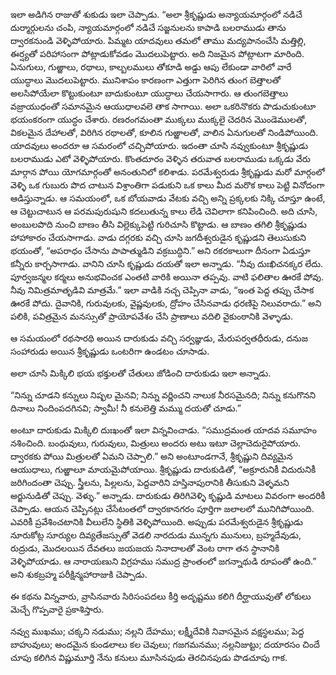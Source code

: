 ﻿ఇలా అడిగిన రాజుతో శుకుడు ఇలా చెప్పాడు. “అలా శ్రీకృష్ణుడు అన్యాయమార్గంలో నడిచే దుర్మార్గులను చంపి, న్యాయమార్గంలో నడిచే సజ్జనులను కాపాడి బలరాముడు తాను ద్వారకనుండి వెళ్ళిపోయారు. పిమ్మట యాదవులు తమలో తాము మద్యపానంచేసి మత్తిల్లి, ఈర్ష్యతో పరిహాసంగా పోట్లాడుకోవడం మొదలుపెట్టారు. అది నిజమైన పోట్లాటగా మారింది. ఏనుగులు, గుఱ్ఱాలు, రథాలు, కాల్బలములు తోకూడి అడ్డు ఆపు లేకుండా వారిలో వారే యుద్ధాలు మొదలుపెట్టారు. మునిశాపం కారణంగా ఎత్తుగా పెరిగిన తుంగ బెత్తాలతో అలసిపోయేలా కొట్టుకుంటూ బాదుకుంటూ యుద్ధాలు చేయసాగారు. ఆ తుంగబెత్తాలు వజ్రాయుధంతో సమానమైన ఆయుధాలవలె తాక సాగాయి. అలా ఒకరినొకరు పొడుచుకుంటూ భయంకరంగా యుద్ధం చేశారు. రణరంగమంతా ముక్కలు ముక్కలై చెదరిన మొండెములతో, వికలమైన దేహాలతో, విరిగిన రథాలతో, కూలిన గుఱ్ఱాలతో, వాలిన ఏనుగులతో నిండిపోయింది. యాదవులు అందరూ ఆ సమరంలో చచ్చిపోయారు. ఇదంతా చూసి నవ్వుకుంటూ శ్రీకృష్ణుడు బలరాముడు ఎటో వెళ్ళిపోయారు. కొంతదూరం వెళ్ళిన తరువాత బలరాముడు ఒక్కడు వేరు మార్గాన పోయి యోగమార్గంతో అనంతునిలో కలిశాడు. పరమేశ్వరుడు శ్రీకృష్ణుడు మరో మార్గంలో వెళ్ళి ఒక గుబురు పొద చాటున విశ్రాంతిగా పడుకుని ఒక కాలు మీద మరొక కాలు పెట్టి వినోదంగా ఆడిస్తున్నాడు. ఆ సమయంలో, ఒక బోయవాడు వేటకు వచ్చి అన్ని ప్రక్కలకు నిక్కి చూస్తూ ఉంటే, ఆ చెట్టుచాటున ఆ పరమపురుషుని కదలుతున్న కాలు లేడి చెవిలాగా కనిపించింది. అది చూసి, అంబులపొది నుంచి బాణం తీసి విల్లెక్కుపెట్టి గురిచూసి కొట్టాడు. ఆ బాణం తగిలి శ్రీకృష్ణుడు హాహాకారం చేయసాగాడు. వాడు దగ్గరకు వచ్చి చూసి జగదీశ్వరుడైన కృష్ణుడని తెలుసుకుని భయంతో, “అపరాధం చేసాను పాపాత్ముడిని వక్రబుద్ధిని.” అని రకరకాలుగా దీనంగా ఏడుస్తూ కన్నీరు కార్చసాగాడు. వానిని చూసి కృష్ణుడు దయతో ఇలా అన్నాడు. “నీవు దుఃఖిచనక్కర లేదు. పూర్వజన్మల కర్మలు అనుభవించక ఎంతటి వారికి అయినా తప్పవు. వాటి ఫలితాల ఊరకే పోవు. నీవు నిమిత్రమాతృడివి మాత్రమే.” ఇలా వాడికి నచ్చ చెప్పినా వాడు, “ఇంత పెద్ద తప్పు చేసాక ఊరకే పోదు. దైవానికి, గురువులకు, వైష్ణవులకు, ద్రోహం చేసినవాడు ధరణిపై నిలువరాదు.” అని పలికి, పవిత్రమైన మనస్సుతో ప్రాయోపవేశం చేసి ప్రాణాలు వదిలి వైకుంఠానికి వెళ్ళాడు. 

ఆ సమయంలో రథసారథి అయిన దారుకుడు వచ్చి సర్వజ్ఞుడు, మేరుపర్వతధీరుడు, దనుజ సంహారుడు అయిన శ్రీకృష్ణుడు ఒంటరిగా ఉండటం చూసాడు. 

అలా చూసి మిక్కిలి భయ భక్తులతో చేతులు జోడించి దారుకుడు ఇలా అన్నాడు. 

“నిన్ను చూడని కన్నులు నిష్ఫల మైనవి; నిన్ను వర్ణించని నాలుక నీరసమైనది; నిన్ను కనుగొనని దినాలు నిందింపదగినవి; స్వామీ! నీ కనులెత్తి మమ్ము దయతో చూడు.” 

అంటూ దారుకుడు మిక్కిలి దుఃఖంతో ఇలా విన్నవించాడు. “సముద్రమంత యాదవ సమూహం నశించింది. బంధువులు, గురువులు, మిత్రులు అందరు అటు ఇటూ చెల్లాచెదురైపోయారు. ద్వారకకు పోయి మిత్రులతో ఏమని చెప్పాలి.” అని అంటూండగానే, శ్రీకృష్ణుని దివ్యమైన ఆయుధాలు, గుఱ్ఱాలూ మాయమైపోయాయి. శ్రీకృష్ణుడు దారుకుడితో, “అక్రూరునికీ విదురునికీ జరిగిందంతా చెప్పు. స్త్రీలను, పిల్లలను, పెద్దవారిని హస్తినాపురానికి తీసుకుని వెళ్ళమని అర్జునుడితో చెప్పు. వెళ్ళు.” అన్నాడు. దారుకుడు తిరిగివెళ్ళి కృష్ణుడి మాటలు వివరంగా అందరికీ చెప్పాడు. ఆయన చెప్పినట్లు చేసేటంతలో ద్వారకానగరం పూర్తిగా జలాలలో మునిగిపోయింది. ఎవరికీ ప్రవేశించటానికి వీలులేని స్థితికి వెళ్ళిపోయింది.
అప్పుడు పరమేశ్వరుడైన శ్రీకృష్ణుడు నూరుకోట్ల సూర్యుల దివ్యతేజస్సుతో వెడలి నారదుడు మున్నగు మునులు, బ్రహ్మదేవుడు, రుద్రుడు, మొదలయిన దేవతలు జయజయ నినాదాలతో వెంట రాగా తన స్థానానికి వెళ్ళిపోయాడు. ఆ నారాయణుని విగ్రహము సముద్ర ప్రాంతంలో జగన్నాథుడి రూపంతో ఉంది.” అని శుకబ్రహ్మ పరీక్షిన్మహారాజుకి చెప్పాడు. 

ఈ కథను విన్నవారు, వ్రాసినవారు సిరిసంపదలు కీర్తి అదృష్టము కలిగి దీర్ఘాయువుతో లోకులు మెచ్చే గొప్పవారై ప్రకాశిస్తారు. 

నవ్వు ముఖము; చక్కని నడుము; నల్లని దేహము; లక్ష్మీదేవికి నివాసమైన వక్షస్థలము; పెద్ద బాహువులు; అందమైన కుండలాలు కల చెవులు; గజగమనము; నల్లనిజుట్టు; దయారసం చిందే చూపు కలిగిన విష్ణుమూర్తి నేను కనులు మూసినపుడు తెరచినపుడు పొడచూపు గాక. 

